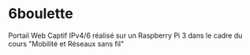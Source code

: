 # 6boulette
Portail Web Captif IPv4/6 réalisé sur un Raspberry Pi 3 dans le cadre du cours "Mobilité et Réseaux sans fil"
